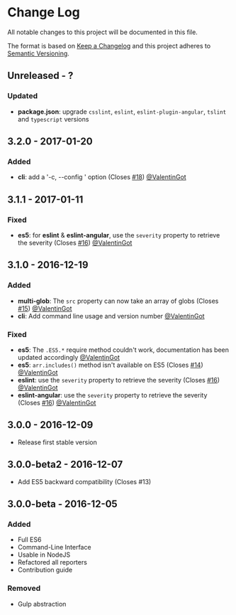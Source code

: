 # Change Log

All notable changes to this project will be documented in this file.

The format is based on [Keep a Changelog](http://keepachangelog.com/) 
and this project adheres to [Semantic Versioning](http://semver.org/).

## Unreleased - ?

### Updated

- **package.json**: upgrade `csslint`, `eslint`, `eslint-plugin-angular`, `tslint` and `typescript` versions

## 3.2.0 - 2017-01-20

### Added

- **cli**: add a '-c, --config <path>' option (Closes [#18](https://github.com/groupe-sii/sonar-web-frontend-reporters/issues/18)) [@ValentinGot]

## 3.1.1 - 2017-01-11

### Fixed

- **es5**: for **eslint** & **eslint-angular**, use the `severity` property to retrieve the severity (Closes [#16](https://github.com/groupe-sii/sonar-web-frontend-reporters/issues/16)) [@ValentinGot]

## 3.1.0 - 2016-12-19

### Added

- **multi-glob**: The `src` property can now take an array of globs (Closes [#15](https://github.com/groupe-sii/sonar-web-frontend-reporters/issues/15)) [@ValentinGot]
- **cli**: Add command line usage and version number [@ValentinGot]

### Fixed

- **es5**: The `.ES5.*` require method couldn't work, documentation has been updated accordingly [@ValentinGot]
- **es5**: `arr.includes()` method isn't available on ES5 (Closes [#14](https://github.com/groupe-sii/sonar-web-frontend-reporters/issues/14)) [@ValentinGot]
- **eslint**: use the `severity` property to retrieve the severity (Closes [#16](https://github.com/groupe-sii/sonar-web-frontend-reporters/issues/16)) [@ValentinGot]
- **eslint-angular**: use the `severity` property to retrieve the severity (Closes [#16](https://github.com/groupe-sii/sonar-web-frontend-reporters/issues/16)) [@ValentinGot]

## 3.0.0 - 2016-12-09

- Release first stable version

## 3.0.0-beta2 - 2016-12-07

- Add ES5 backward compatibility (Closes #13)

## 3.0.0-beta - 2016-12-05

### Added

- Full ES6
- Command-Line Interface
- Usable in NodeJS
- Refactored all reporters
- Contribution guide

### Removed

- Gulp abstraction

[@ole]: https://github.com/liollury
[@ValentinGot]: https://github.com/ValentinGot
